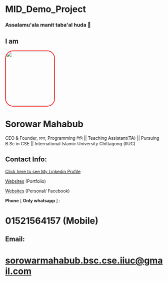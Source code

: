 # MID_Demo_Project

### Assalamu'ala manit taba'al huda 👋

<!--
**sorowarmahabub201032/sorowarmahabub201032** is a ✨ _special_ ✨ repository because its `README.md` (this file) appears on your GitHub profile.

Here are some ideas to get you started:

- 🔭 I’m currently working on ...
- 🌱 I’m currently learning ...
- 👯 I’m looking to collaborate on ...
- 🤔 I’m looking for help with ...
- 💬 Ask me about ...
- 📫 How to reach me: ...
- 😄 Pronouns: ...
- ⚡ Fun fact: ...
-->

## I am


<img src="https://avatars.githubusercontent.com/u/76944781?v=4" style=" width: 155px; height: 175px; border: 2px solid red; border-radius: 25px" >


# Sorowar Mahabub
CEO & Founder, চলো, Programming শিখি || Teaching Assistant(TA) || Pursuing B.Sc in CSE || International Islamic University Chittagong (IIUC)



## **Contact Info:**
[Click here to see My Linkedin Profile](linkedin.com/in/sorowar-mahabub-bsc-cse-iiuc)


[Websites](sites.google.com/view/sorowarmahabub/home) (Portfolio)


[Websites](facebook.com/sorowarmahabub.bsc.cse.iiuc) (Personal/ Facebook)

**Phone** [ **Only whatsapp** ] :

# 01521564157 (Mobile)


## Email:
# **sorowarmahabub.bsc.cse.iiuc@gmail.com**
